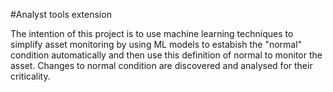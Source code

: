 #Analyst tools extension

The intention of this project is to use machine learning techniques to simplify asset monitoring by using ML models to estabish the "normal" condition automatically and then use this definition of normal to monitor the asset. Changes to normal condition are discovered and analysed for their criticality.
